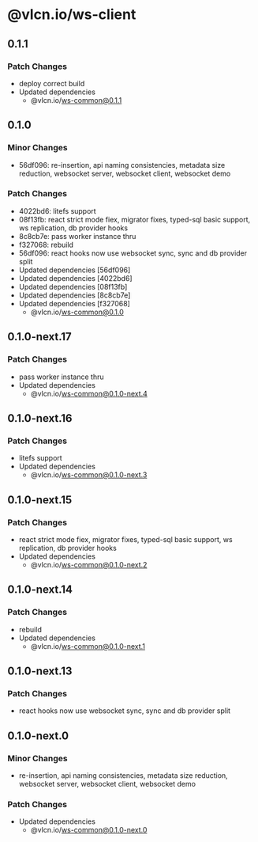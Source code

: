 # @vlcn.io/ws-client

## 0.1.1

### Patch Changes

- deploy correct build
- Updated dependencies
  - @vlcn.io/ws-common@0.1.1

## 0.1.0

### Minor Changes

- 56df096: re-insertion, api naming consistencies, metadata size reduction, websocket server, websocket client, websocket demo

### Patch Changes

- 4022bd6: litefs support
- 08f13fb: react strict mode fiex, migrator fixes, typed-sql basic support, ws replication, db provider hooks
- 8c8cb7e: pass worker instance thru
- f327068: rebuild
- 56df096: react hooks now use websocket sync, sync and db provider split
- Updated dependencies [56df096]
- Updated dependencies [4022bd6]
- Updated dependencies [08f13fb]
- Updated dependencies [8c8cb7e]
- Updated dependencies [f327068]
  - @vlcn.io/ws-common@0.1.0

## 0.1.0-next.17

### Patch Changes

- pass worker instance thru
- Updated dependencies
  - @vlcn.io/ws-common@0.1.0-next.4

## 0.1.0-next.16

### Patch Changes

- litefs support
- Updated dependencies
  - @vlcn.io/ws-common@0.1.0-next.3

## 0.1.0-next.15

### Patch Changes

- react strict mode fiex, migrator fixes, typed-sql basic support, ws replication, db provider hooks
- Updated dependencies
  - @vlcn.io/ws-common@0.1.0-next.2

## 0.1.0-next.14

### Patch Changes

- rebuild
- Updated dependencies
  - @vlcn.io/ws-common@0.1.0-next.1

## 0.1.0-next.13

### Patch Changes

- react hooks now use websocket sync, sync and db provider split

## 0.1.0-next.0

### Minor Changes

- re-insertion, api naming consistencies, metadata size reduction, websocket server, websocket client, websocket demo

### Patch Changes

- Updated dependencies
  - @vlcn.io/ws-common@0.1.0-next.0
